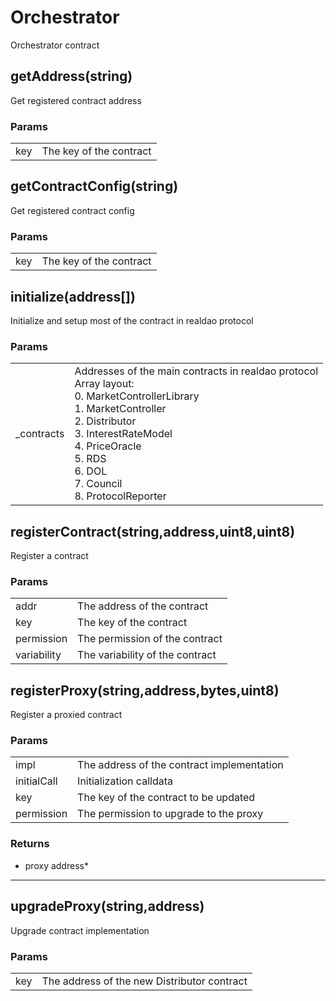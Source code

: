 # Orchestrator

Orchestrator contract

## getAddress(string)

Get registered contract address

### Params

|||
|---|---|
|key|The key of the contract|

## getContractConfig(string)

Get registered contract config

### Params

|||
|---|---|
|key|The key of the contract|

## initialize(address[])

Initialize and setup most of the contract in realdao protocol

### Params

|||
|---|---|
|_contracts|Addresses of the main contracts in realdao protocol<br/>       Array layout:<br/>       0. MarketControllerLibrary<br/>       1. MarketController<br/>       2. Distributor<br/>       3. InterestRateModel<br/>       4. PriceOracle<br/>       5. RDS<br/>       6. DOL<br/>       7. Council<br/>       8. ProtocolReporter<br/>|

## registerContract(string,address,uint8,uint8)

Register a contract

### Params

|||
|---|---|
|addr|The address of the contract|
|key|The key of the contract|
|permission|The permission of the contract|
|variability|The variability of the contract|

## registerProxy(string,address,bytes,uint8)

Register a proxied contract

### Params

|||
|---|---|
|impl|The address of the contract implementation|
|initialCall|Initialization calldata|
|key|The key of the contract to be updated|
|permission|The permission to upgrade to the proxy|

### Returns

- proxy address*

---
## upgradeProxy(string,address)

Upgrade contract implementation

### Params

|||
|---|---|
|key|The address of the new Distributor contract|

